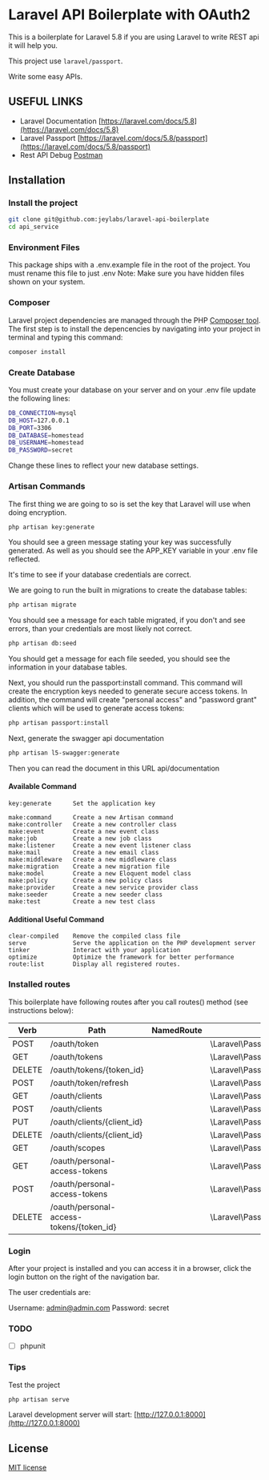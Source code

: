 # Laravel API Boilerplate with OAuth2

This is a boilerplate for Laravel 5.8 if you are using Laravel to write REST api it will help you.

This project use `laravel/passport`.

Write some easy APIs.

## USEFUL LINKS

- Laravel Documentation [https://laravel.com/docs/5.8](https://laravel.com/docs/5.8)
- Laravel Passport [https://laravel.com/docs/5.8/passport](https://laravel.com/docs/5.8/passport)
- Rest API Debug [Postman](https://www.getpostman.com/)

## Installation

### Install the project

``` bash
git clone git@github.com:jeylabs/laravel-api-boilerplate
cd api_service
```


### Environment Files

This package ships with a .env.example file in the root of the project.
You must rename this file to just .env
Note: Make sure you have hidden files shown on your system.

### Composer 
Laravel project dependencies are managed through the PHP [Composer tool](https://getcomposer.org/). The first step is to install the depencencies by navigating into your project in terminal and typing this command:

``` bash
composer install
```

### Create Database

You must create your database on your server and on your .env file update the following lines:

``` bash
DB_CONNECTION=mysql
DB_HOST=127.0.0.1
DB_PORT=3306
DB_DATABASE=homestead
DB_USERNAME=homestead
DB_PASSWORD=secret
```
Change these lines to reflect your new database settings.

### Artisan Commands

The first thing we are going to so is set the key that Laravel will use when doing encryption.

``` bash
php artisan key:generate
```

You should see a green message stating your key was successfully generated. As well as you should see the APP_KEY variable in your .env file reflected.

It's time to see if your database credentials are correct.

We are going to run the built in migrations to create the database tables:

``` bash
php artisan migrate
```

You should see a message for each table migrated, if you don't and see errors, than your credentials are most likely not correct.


``` bash
php artisan db:seed
```

You should get a message for each file seeded, you should see the information in your database tables.

Next, you should run the passport:install command. This command will create the encryption keys needed to generate secure access tokens. In addition, the command will create "personal access" and "password grant" clients which will be used to generate access tokens:

``` bash
php artisan passport:install
```

Next, generate the swagger api documentation 

``` bash
php artisan l5-swagger:generate
```
Then you can read the document in this URL api/documentation

#### Available Command

```
key:generate      Set the application key

make:command      Create a new Artisan command
make:controller   Create a new controller class
make:event        Create a new event class
make:job          Create a new job class
make:listener     Create a new event listener class
make:mail         Create a new email class
make:middleware   Create a new middleware class
make:migration    Create a new migration file
make:model        Create a new Eloquent model class
make:policy       Create a new policy class
make:provider     Create a new service provider class
make:seeder       Create a new seeder class
make:test         Create a new test class
```

#### Additional Useful Command

```
clear-compiled    Remove the compiled class file
serve             Serve the application on the PHP development server
tinker            Interact with your application
optimize          Optimize the framework for better performance
route:list        Display all registered routes.
```


### Installed routes

This boilerplate have following routes after you call routes() method (see instructions below):

Verb | Path | NamedRoute | Controller | Action | Middleware
--- | --- | --- | --- | --- | ---
POST   | /oauth/token                             |            | \Laravel\Passport\Http\Controllers\AccessTokenController           | issueToken | -
GET    | /oauth/tokens                            |            | \Laravel\Passport\Http\Controllers\AuthorizedAccessTokenController | forUser    | auth
DELETE | /oauth/tokens/{token_id}                 |            | \Laravel\Passport\Http\Controllers\AuthorizedAccessTokenController | destroy    | auth
POST   | /oauth/token/refresh                     |            | \Laravel\Passport\Http\Controllers\TransientTokenController        | refresh    | auth
GET    | /oauth/clients                           |            | \Laravel\Passport\Http\Controllers\ClientController                | forUser    | auth
POST   | /oauth/clients                           |            | \Laravel\Passport\Http\Controllers\ClientController                | store      | auth
PUT    | /oauth/clients/{client_id}               |            | \Laravel\Passport\Http\Controllers\ClientController                | update     | auth
DELETE | /oauth/clients/{client_id}               |            | \Laravel\Passport\Http\Controllers\ClientController                | destroy    | auth
GET    | /oauth/scopes                            |            | \Laravel\Passport\Http\Controllers\ScopeController                 | all        | auth
GET    | /oauth/personal-access-tokens            |            | \Laravel\Passport\Http\Controllers\PersonalAccessTokenController   | forUser    | auth
POST   | /oauth/personal-access-tokens            |            | \Laravel\Passport\Http\Controllers\PersonalAccessTokenController   | store      | auth
DELETE | /oauth/personal-access-tokens/{token_id} |            | \Laravel\Passport\Http\Controllers\PersonalAccessTokenController   | destroy    | auth


### Login

After your project is installed and you can access it in a browser, click the login button on the right of the navigation bar.

The user credentials are:

Username: admin@admin.com
Password: secret


### TODO

- [ ] phpunit

### Tips

Test the project

```bash
php artisan serve
```
Laravel development server will start: [http://127.0.0.1:8000](http://127.0.0.1:8000)

## License
[MIT license](http://opensource.org/licenses/MIT)